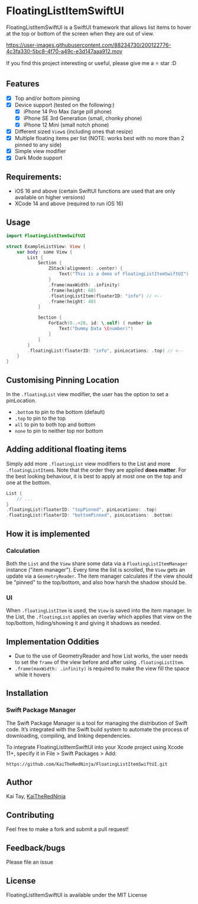 # FloatingListItemSwiftUI

FloatingListItemSwiftUI is a SwiftUI framework that allows list items to hover at the top or bottom of the screen
when they are out of view.


https://user-images.githubusercontent.com/88234730/200122776-4c3fa330-5bc8-4f70-a49c-e3d147aaa912.mov

If you find this project interesting or useful, please give me a ⭐ star :D

## Features
- [x] Top and/or bottom pinning
- [x] Device support (tested on the following:)
  - [x] iPhone 14 Pro Max (large pill phone)
  - [x] iPhone SE 3rd Generation (small, chonky phone)
  - [x] iPhone 12 Mini (small notch phone)
- [x] Different sized `View`s (including ones that resize)
- [x] Multiple floating items per list (NOTE: works best with no more than 2 pinned to any side)
- [x] Simple view modifier
- [x] Dark Mode support

## Requirements:
- iOS 16 and above (certain SwiftUI functions are used that are only available on higher versions)
- XCode 14 and above (required to run iOS 16)

## Usage
```swift
import FloatingListItemSwiftUI

struct ExampleListView: View {
    var body: some View {
        List {
            Section {
                ZStack(alignment: .center) {
                    Text("This is a demo of FloatingListItemSwiftUI")
                }
                .frame(maxWidth: .infinity)
                .frame(height: 60)
                .floatingListItem(floaterID: "info") // <--
                .frame(height: 40)
            }

            Section {
                ForEach(0..<20, id: \.self) { number in
                    Text("Dummy Data \(number)")
                }
            }
        }
        .floatingList(floaterID: "info", pinLocations: .top) // <--
    }
}
```

## Customising Pinning Location

In the `.floatingList` view modifier, the user has the option to set a pinLocation.
- `.bottom` to pin to the bottom (default)
- `.top` to pin to the top
- `all` to pin to both top and bottom
- `none` to pin to neither top nor bottom

## Adding additional floating items

Simply add more `.floatingList` view modifiers to the List and more `.floatingListItem`s. 
Note that the order they are applied **does matter**. For the best looking behaviour, 
it is best to apply at most one on the top and one at the bottom.

```swift
List {
    // ...
}
.floatingList(floaterID: "topPinned", pinLocations: .top)
.floatingList(floaterID: "bottomPinned", pinLocations: .bottom)
```

## How it is implemented

### Calculation

Both the `List` and the `View` share some data via a `FloatingListItemManager` instance ("item manager"). Every time the 
list is scrolled, the `View` gets an update via a `GeometryReader`. The item manager calculates if the
view should be "pinned" to the top/bottom, and also how harsh the shadow should be.

### UI

When `.floatingListItem` is used, the `View` is saved into the item manager. In the List, the `.floatingList` applies an overlay
which applies that view on the top/bottom, hiding/showing it and giving it shadows as needed.

## Implementation Oddities

- Due to the use of GeometryReader and how List works, the user needs to set the `frame` of the view
before and after using `.floatingListItem`.
- `.frame(maxWidth: .infinity)` is required to make the view fill the space while it hovers

## Installation
### Swift Package Manager

The Swift Package Manager is a tool for managing the distribution of Swift code. It’s integrated with the Swift build system to automate the process of downloading, compiling, and linking dependencies.

To integrate FloatingListItemSwiftUI into your Xcode project using Xcode 11+, specify it in File > Swift Packages > Add:

```
https://github.com/KaiTheRedNinja/FloatingListItemSwiftUI.git
```

## Author
Kai Tay, [KaiTheRedNinja](https://github.com/KaiTheRedNinja/)

## Contributing
Feel free to make a fork and submit a pull request!

## Feedback/bugs
Please file an issue

## License
FloatingListItemSwiftUI is available under the MIT License
